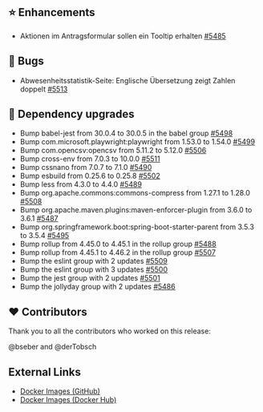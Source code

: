 ## ⭐ Enhancements

- Aktionen im Antragsformular sollen ein Tooltip erhalten [#5485](https://github.com/urlaubsverwaltung/urlaubsverwaltung/issues/5485)

## 🐞 Bugs

- Abwesenheitsstatistik-Seite: Englische Übersetzung zeigt Zahlen doppelt [#5513](https://github.com/urlaubsverwaltung/urlaubsverwaltung/issues/5513)

## 🔨 Dependency upgrades

- Bump babel-jest from 30.0.4 to 30.0.5 in the babel group [#5498](https://github.com/urlaubsverwaltung/urlaubsverwaltung/pull/5498)
- Bump com.microsoft.playwright:playwright from 1.53.0 to 1.54.0 [#5499](https://github.com/urlaubsverwaltung/urlaubsverwaltung/pull/5499)
- Bump com.opencsv:opencsv from 5.11.2 to 5.12.0 [#5506](https://github.com/urlaubsverwaltung/urlaubsverwaltung/pull/5506)
- Bump cross-env from 7.0.3 to 10.0.0 [#5511](https://github.com/urlaubsverwaltung/urlaubsverwaltung/pull/5511)
- Bump cssnano from 7.0.7 to 7.1.0 [#5490](https://github.com/urlaubsverwaltung/urlaubsverwaltung/pull/5490)
- Bump esbuild from 0.25.6 to 0.25.8 [#5502](https://github.com/urlaubsverwaltung/urlaubsverwaltung/pull/5502)
- Bump less from 4.3.0 to 4.4.0 [#5489](https://github.com/urlaubsverwaltung/urlaubsverwaltung/pull/5489)
- Bump org.apache.commons:commons-compress from 1.27.1 to 1.28.0 [#5508](https://github.com/urlaubsverwaltung/urlaubsverwaltung/pull/5508)
- Bump org.apache.maven.plugins:maven-enforcer-plugin from 3.6.0 to 3.6.1 [#5487](https://github.com/urlaubsverwaltung/urlaubsverwaltung/pull/5487)
- Bump org.springframework.boot:spring-boot-starter-parent from 3.5.3 to 3.5.4 [#5495](https://github.com/urlaubsverwaltung/urlaubsverwaltung/pull/5495)
- Bump rollup from 4.45.0 to 4.45.1 in the rollup group [#5488](https://github.com/urlaubsverwaltung/urlaubsverwaltung/pull/5488)
- Bump rollup from 4.45.1 to 4.46.2 in the rollup group [#5507](https://github.com/urlaubsverwaltung/urlaubsverwaltung/pull/5507)
- Bump the eslint group with 2 updates [#5509](https://github.com/urlaubsverwaltung/urlaubsverwaltung/pull/5509)
- Bump the eslint group with 3 updates [#5500](https://github.com/urlaubsverwaltung/urlaubsverwaltung/pull/5500)
- Bump the jest group with 2 updates [#5501](https://github.com/urlaubsverwaltung/urlaubsverwaltung/pull/5501)
- Bump the jollyday group with 2 updates [#5486](https://github.com/urlaubsverwaltung/urlaubsverwaltung/pull/5486)

## ❤️ Contributors

Thank you to all the contributors who worked on this release:

@bseber and @derTobsch
## External Links

- [Docker Images (GitHub)](https://github.com/urlaubsverwaltung/urlaubsverwaltung/pkgs/container/urlaubsverwaltung%2Furlaubsverwaltung)
- [Docker Images (Docker Hub)](https://hub.docker.com/r/urlaubsverwaltung/urlaubsverwaltung)
